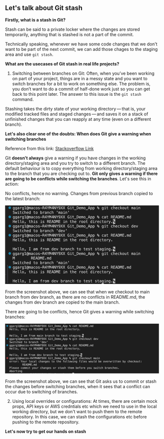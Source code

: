 ## Let's talk about Git stash ##

**Firstly, what is a stash in Git?**

Stash can be said to a private locker where the changes are stored temporarily,  anything that is stashed is not a part of the commit.

Technically speaking, whenever we have some code changes that we don't want to be part of the next commit, we can add those chages to the staging area and use `git stash`.

**What are the usecases of Git stash in real life projects?** 

1) Switching between branches on Git: Often, when you’ve been working on part of your project, things are in a messy state and you want to switch branches for a bit to work on something else. The problem is, you don’t want to do a commit of half-done work just so you can get back to this point later. The answer to this issue is the `git stash` command.

Stashing takes the dirty state of your working directory — that is, your modified tracked files and staged changes — and saves it on a stack of unfinished changes that you can reapply at any time (even on a different branch).

**Let's also clear one of the doubts: When does Git give a warning when switching branches**

Reference from this link: [Stackoverflow Link](https://stackoverflow.com/questions/38029499/git-does-not-warn-me-about-changes-when-switching-branches#:~:text=You%20get%20a%20message%20asking,to%20stash%20or%20commit%20changes) 

Git **doesn't always** give a warning if you have changes in the working directory/staging area and you try to switch to a different branch. The default behaviour is to copy everything from working directory/staging area to the branch that you are checking out to. **Git only gives a warning if there are going to be conflicts while switching the branches**. Let's see this in action:

No conflicts, hence no warning. Changes from previous branch copied to the latest branch:

![Git-no-warning-when-no-conflict-while-switching-branches](./Git-no-warning-when-no-conflict-while-switching-branches.png)

From the screenshot above, we can see that when we checkout to main branch from dev branch, as there are no conflicts in README.md, the changes from dev branch are copied to the main branch.

There are going to be conflicts, hence Git gives a warning while switching branches:

![Git-warning-when-switching-branches](./Git-warning-when-switching-branches.png)

From the screenshot above, we can see that Git asks us to commit or stash the changes before switching branches, when it sees that a conflict can occur due to switching of branches.

2) Using local overrides or configurations: At times, there are certain mock props, API keys or AWS credntials etc which we need to use in the local working directory, but we don't want to push them to the remote repository. In this case, we can stash the configurations etc before pushing to the remote repository. 

**Let's now try to get our hands on stash**


